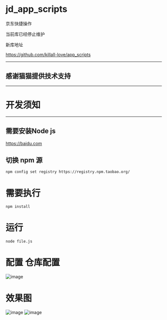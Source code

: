 # jd_app_scripts
京东快捷操作


当前库已经停止维护 

新库地址 

https://github.com/killall-love/app_scripts


----
## 感谢猫猫提供技术支持
----
# 开发须知
----

  ## 需要安装Node js
  https://baidu.com
  ## 切换 npm 源
  `npm config set registry https://registry.npm.taobao.org/`

# 需要执行 
  `npm install` 
# 运行
  `node file.js`
 
# 配置 仓库配置

![image](https://m.360buyimg.com/babel/jfs/t1/11382/25/20510/90894/636d9f61E0f220906/79df274a2103ac19.png)
# 效果图
![image](https://m.360buyimg.com/babel/jfs/t1/75794/34/22715/137844/636d9bf6Eee52ad72/c02b0754a3b4ae95.jpg)
![image](https://m.360buyimg.com/babel/jfs/t1/91605/37/32751/122090/636d9beeE2224ba57/9c4ca62297ba7d2e.jpg)
